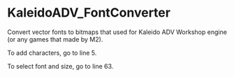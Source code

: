 # KaleidoADV_FontConverter
Convert vector fonts to bitmaps that used for Kaleido ADV Workshop engine (or any games that made by M2).

To add characters, go to line 5.

To select font and size, go to line 63.
